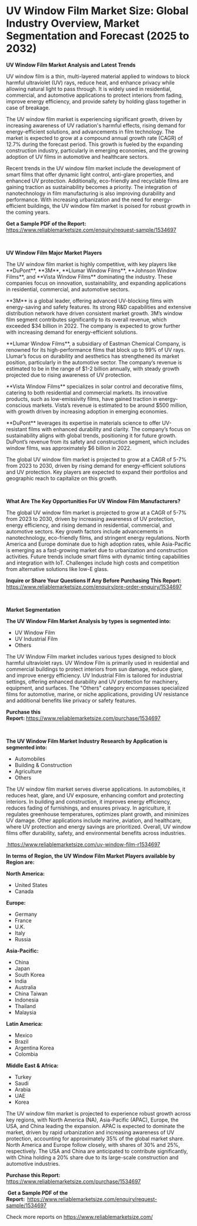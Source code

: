 <p><h1>UV Window Film Market Size: Global Industry Overview, Market Segmentation and Forecast (2025 to 2032)</h1></p><p><strong>UV Window Film Market Analysis and Latest Trends</strong></p>
<p><p>UV window film is a thin, multi-layered material applied to windows to block harmful ultraviolet (UV) rays, reduce heat, and enhance privacy while allowing natural light to pass through. It is widely used in residential, commercial, and automotive applications to protect interiors from fading, improve energy efficiency, and provide safety by holding glass together in case of breakage.</p><p>The UV window film market is experiencing significant growth, driven by increasing awareness of UV radiation's harmful effects, rising demand for energy-efficient solutions, and advancements in film technology. The market is expected to grow at a compound annual growth rate (CAGR) of 12.7% during the forecast period. This growth is fueled by the expanding construction industry, particularly in emerging economies, and the growing adoption of UV films in automotive and healthcare sectors.</p><p>Recent trends in the UV window film market include the development of smart films that offer dynamic light control, anti-glare properties, and enhanced UV protection. Additionally, eco-friendly and recyclable films are gaining traction as sustainability becomes a priority. The integration of nanotechnology in film manufacturing is also improving durability and performance. With increasing urbanization and the need for energy-efficient buildings, the UV window film market is poised for robust growth in the coming years.</p></p>
<p><strong>Get a Sample PDF of the Report:&nbsp;</strong> <a href="https://www.reliablemarketsize.com/enquiry/request-sample/1534697?utm_campaign=1133&utm_medium=2&utm_source=Github&utm_content=ia&utm_term=26012025&utm_id=uv-window-film">https://www.reliablemarketsize.com/enquiry/request-sample/1534697</a></p>
<p>&nbsp;</p>
<p><strong>UV Window Film Major Market Players</strong></p>
<p><p>The UV window film market is highly competitive, with key players like **DuPont**, **3M**, **Llumar Window Films**, **Johnson Window Films**, and **Vista Window Films** dominating the industry. These companies focus on innovation, sustainability, and expanding applications in residential, commercial, and automotive sectors.</p><p>**3M** is a global leader, offering advanced UV-blocking films with energy-saving and safety features. Its strong R&D capabilities and extensive distribution network have driven consistent market growth. 3M’s window film segment contributes significantly to its overall revenue, which exceeded $34 billion in 2022. The company is expected to grow further with increasing demand for energy-efficient solutions.</p><p>**Llumar Window Films**, a subsidiary of Eastman Chemical Company, is renowned for its high-performance films that block up to 99% of UV rays. Llumar’s focus on durability and aesthetics has strengthened its market position, particularly in the automotive sector. The company’s revenue is estimated to be in the range of $1-2 billion annually, with steady growth projected due to rising awareness of UV protection.</p><p>**Vista Window Films** specializes in solar control and decorative films, catering to both residential and commercial markets. Its innovative products, such as low-emissivity films, have gained traction in energy-conscious markets. Vista’s revenue is estimated to be around $500 million, with growth driven by increasing adoption in emerging economies.</p><p>**DuPont** leverages its expertise in materials science to offer UV-resistant films with enhanced durability and clarity. The company’s focus on sustainability aligns with global trends, positioning it for future growth. DuPont’s revenue from its safety and construction segment, which includes window films, was approximately $6 billion in 2022.</p><p>The global UV window film market is projected to grow at a CAGR of 5-7% from 2023 to 2030, driven by rising demand for energy-efficient solutions and UV protection. Key players are expected to expand their portfolios and geographic reach to capitalize on this growth.</p></p>
<p>&nbsp;</p>
<p><strong>What Are The Key Opportunities For UV Window Film Manufacturers?</strong></p>
<p><p>The global UV window film market is projected to grow at a CAGR of 5-7% from 2023 to 2030, driven by increasing awareness of UV protection, energy efficiency, and rising demand in residential, commercial, and automotive sectors. Key growth factors include advancements in nanotechnology, eco-friendly films, and stringent energy regulations. North America and Europe dominate due to high adoption rates, while Asia-Pacific is emerging as a fast-growing market due to urbanization and construction activities. Future trends include smart films with dynamic tinting capabilities and integration with IoT. Challenges include high costs and competition from alternative solutions like low-E glass.</p></p>
<p><strong>Inquire or Share Your Questions If Any Before Purchasing This Report:</strong> <a href="https://www.reliablemarketsize.com/enquiry/pre-order-enquiry/1534697?utm_campaign=1133&utm_medium=2&utm_source=Github&utm_content=ia&utm_term=26012025&utm_id=uv-window-film">https://www.reliablemarketsize.com/enquiry/pre-order-enquiry/1534697</a></p>
<p>&nbsp;</p>
<p><strong>Market Segmentation</strong></p>
<p><strong>The UV Window Film Market Analysis by types is segmented into:</strong></p>
<p><ul><li>UV Window Film</li><li>UV Industrial Film</li><li>Others</li></ul></p>
<p><p>The UV Window Film market includes various types designed to block harmful ultraviolet rays. UV Window Film is primarily used in residential and commercial buildings to protect interiors from sun damage, reduce glare, and improve energy efficiency. UV Industrial Film is tailored for industrial settings, offering enhanced durability and UV protection for machinery, equipment, and surfaces. The "Others" category encompasses specialized films for automotive, marine, or niche applications, providing UV resistance and additional benefits like privacy or safety features.</p></p>
<p><strong>Purchase this Report:&nbsp;</strong><a href="https://www.reliablemarketsize.com/purchase/1534697?utm_campaign=1133&utm_medium=2&utm_source=Github&utm_content=ia&utm_term=26012025&utm_id=uv-window-film">https://www.reliablemarketsize.com/purchase/1534697</a></p>
<p>&nbsp;</p>
<p><strong>The UV Window Film Market Industry Research by Application is segmented into:</strong></p>
<p><ul><li>Automobiles</li><li>Building & Construction</li><li>Agriculture</li><li>Others</li></ul></p>
<p><p>The UV window film market serves diverse applications. In automobiles, it reduces heat, glare, and UV exposure, enhancing comfort and protecting interiors. In building and construction, it improves energy efficiency, reduces fading of furnishings, and ensures privacy. In agriculture, it regulates greenhouse temperatures, optimizes plant growth, and minimizes UV damage. Other applications include marine, aviation, and healthcare, where UV protection and energy savings are prioritized. Overall, UV window films offer durability, safety, and environmental benefits across industries.</p></p>
<p><a href="https://www.reliablemarketsize.com/uv-window-film-r1534697?utm_campaign=1133&utm_medium=2&utm_source=Github&utm_content=ia&utm_term=26012025&utm_id=uv-window-film">&nbsp;https://www.reliablemarketsize.com/uv-window-film-r1534697</a></p>
<p><strong>In terms of Region, the UV Window Film Market Players available by Region are:</strong></p>
<p>
    <p> <strong> North America: </strong>
        <ul>
            <li>United States</li>
            <li>Canada</li>
        </ul>
        </p> 
    <p> <strong> Europe: </strong>
        <ul>
            <li>Germany</li>
            <li>France</li>
            <li>U.K.</li>
            <li>Italy</li>
            <li>Russia</li>
        </ul>
        </p> 
    <p> <strong> Asia-Pacific: </strong>
        <ul>
            <li>China</li>
            <li>Japan</li>
            <li>South Korea</li>
            <li>India</li>
            <li>Australia</li>
            <li>China Taiwan</li>
            <li>Indonesia</li>
            <li>Thailand</li>
            <li>Malaysia</li>
        </ul>
        </p> 
    <p> <strong> Latin America: </strong>
        <ul>
            <li>Mexico</li>
            <li>Brazil</li>
            <li>Argentina Korea</li>
            <li>Colombia</li>
        </ul>
        </p> 
    <p> <strong> Middle East & Africa: </strong>
        <ul>
            <li>Turkey</li>
            <li>Saudi</li>
            <li>Arabia</li>
            <li>UAE</li>
            <li>Korea</li>
        </ul>
    </p>
    </p>
<p><p>The UV window film market is projected to experience robust growth across key regions, with North America (NA), Asia-Pacific (APAC), Europe, the USA, and China leading the expansion. APAC is expected to dominate the market, driven by rapid urbanization and increasing awareness of UV protection, accounting for approximately 35% of the global market share. North America and Europe follow closely, with shares of 30% and 25%, respectively. The USA and China are anticipated to contribute significantly, with China holding a 20% share due to its large-scale construction and automotive industries.</p></p>
<p><strong>Purchase this Report: </strong><a href="https://www.reliablemarketsize.com/purchase/1534697?utm_campaign=1133&utm_medium=2&utm_source=Github&utm_content=ia&utm_term=26012025&utm_id=uv-window-film">https://www.reliablemarketsize.com/purchase/1534697</a></p>
<p>&nbsp;<strong>Get a Sample PDF of the Report:&nbsp;&nbsp;</strong><a href="https://www.reliablemarketsize.com/enquiry/request-sample/1534697?utm_campaign=1133&utm_medium=2&utm_source=Github&utm_content=ia&utm_term=26012025&utm_id=uv-window-film">https://www.reliablemarketsize.com/enquiry/request-sample/1534697</a></p>
<p><strong></strong></p>
<p>Check more reports on <a href="https://www.reliablemarketsize.com/?utm_campaign=1133&utm_medium=2&utm_source=Github&utm_content=ia&utm_term=26012025&utm_id=uv-window-film">https://www.reliablemarketsize.com/</a></p>
